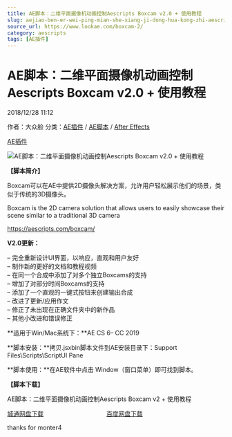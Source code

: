 ```yaml
---
title: AE脚本：二维平面摄像机动画控制Aescripts Boxcam v2.0 + 使用教程
slug: aejiao-ben-er-wei-ping-mian-she-xiang-ji-dong-hua-kong-zhi-aescripts-boxcam-v2-0-shi-yong-jiao-cheng
source_url: https://www.lookae.com/boxcam-2/
category: aescripts
tags: [AE插件]
---
```

# AE脚本：二维平面摄像机动画控制Aescripts Boxcam v2.0 + 使用教程

2018/12/28 11:12

作者：大众脸
分类：[AE插件](https://www.lookae.com/after-effects/aechajian/) / [AE脚本](https://www.lookae.com/after-effects/aescripts/) / [After Effects](https://www.lookae.com/after-effects/)

[AE插件](https://www.lookae.com/tag/ae%e6%8f%92%e4%bb%b6/)

![AE脚本：二维平面摄像机动画控制Aescripts Boxcam v2.0 + 使用教程](https://www.lookae.com/wp-content/uploads/2018/12/Boxcam.jpg "AE脚本：二维平面摄像机动画控制Aescripts Boxcam v2.0 + 使用教程-LookAE.com")

**【脚本简介】**

Boxcam可以在AE中提供2D摄像头解决方案，允许用户轻松展示他们的场景，类似于传统的3D摄像头。

Boxcam is the 2D camera solution that allows users to easily showcase their scene similar to a traditional 3D camera

https://aescripts.com/boxcam/

**V2.0更新：**

– 完全重新设计UI界面，以响应，直观和用户友好  
– 制作新的更好的文档和教程视频  
– 在同一个合成中添加了对多个独立Boxcams的支持  
– 增加了对部分时间Boxcams的支持  
– 添加了一个直观的一键式按钮来创建输出合成  
– 改进了更新/应用作文  
– 修正了未出现在正确文件夹中的新作品  
– 其他小改进和错误修正

**适用于Win/Mac系统下：**AE CS 6– CC 2019

**脚本安装：**拷贝.jsxbin脚本文件到AE安装目录下：Support Files\Scripts\ScriptUI Pane

**脚本使用：**在AE软件中点击 Window（窗口菜单）即可找到脚本。

**【脚本下载】**

AE脚本：二维平面摄像机动画控制Aescripts Boxcam v2 + 使用教程

[城通网盘下载](https://lookae.ctfile.com/fs/680462-327751287)                                     [百度网盘下载](https://pan.baidu.com/s/1xj8RUqUAQFuKP25BCM2X-g)

thanks for monter4
